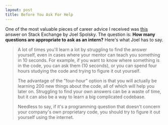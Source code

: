 ```yaml
---
layout: post
title: Before You Ask For Help
---
```


One of the most valuable pieces of career advice I received was [this](https://softwareengineering.stackexchange.com/a/84398/217385) answer on Stack Exchange by Joel Spolsky. The question is: **How many questions are appropriate to ask as an intern?** Here's what Joel has to say. 

> A lot of times you'll learn a lot by struggling to find the answer yourself, even in cases where your mentor can teach you something in 10 seconds. For example, if you want to know where something is in the code, you can ask them (10 seconds), or you can spend four hours studying the code and trying to figure it out yourself. 
>
> The advantage of the "four-hour" option is that you will actually be learning 200 new things about the code, all of which will help you later on. Struggling to find your own answers can be a waste of time, but it can also be a way to learn a big complicated codebase.
>
> Needless to say, if it's a programming question that doesn't concern your company's own proprietary code, you should try to figure it out yourself using the internet.